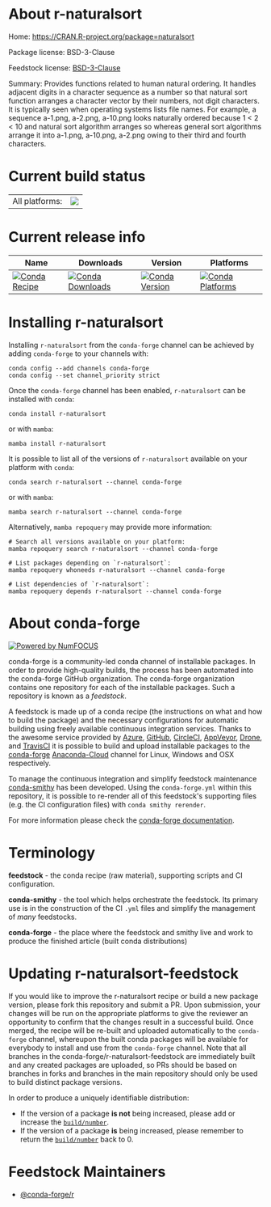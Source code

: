 About r-naturalsort
===================

Home: https://CRAN.R-project.org/package=naturalsort

Package license: BSD-3-Clause

Feedstock license: [BSD-3-Clause](https://github.com/conda-forge/r-naturalsort-feedstock/blob/main/LICENSE.txt)

Summary: Provides functions related to human natural ordering. It handles adjacent digits in a character sequence as a number so that natural sort function arranges a character vector by their numbers, not digit characters. It is typically seen when operating systems lists file names. For example, a sequence a-1.png, a-2.png, a-10.png looks naturally ordered because 1 < 2 < 10 and natural sort algorithm arranges so whereas general sort algorithms arrange it into a-1.png, a-10.png, a-2.png owing to their third and fourth characters.

Current build status
====================


<table><tr><td>All platforms:</td>
    <td>
      <a href="https://dev.azure.com/conda-forge/feedstock-builds/_build/latest?definitionId=1387&branchName=main">
        <img src="https://dev.azure.com/conda-forge/feedstock-builds/_apis/build/status/r-naturalsort-feedstock?branchName=main">
      </a>
    </td>
  </tr>
</table>

Current release info
====================

| Name | Downloads | Version | Platforms |
| --- | --- | --- | --- |
| [![Conda Recipe](https://img.shields.io/badge/recipe-r--naturalsort-green.svg)](https://anaconda.org/conda-forge/r-naturalsort) | [![Conda Downloads](https://img.shields.io/conda/dn/conda-forge/r-naturalsort.svg)](https://anaconda.org/conda-forge/r-naturalsort) | [![Conda Version](https://img.shields.io/conda/vn/conda-forge/r-naturalsort.svg)](https://anaconda.org/conda-forge/r-naturalsort) | [![Conda Platforms](https://img.shields.io/conda/pn/conda-forge/r-naturalsort.svg)](https://anaconda.org/conda-forge/r-naturalsort) |

Installing r-naturalsort
========================

Installing `r-naturalsort` from the `conda-forge` channel can be achieved by adding `conda-forge` to your channels with:

```
conda config --add channels conda-forge
conda config --set channel_priority strict
```

Once the `conda-forge` channel has been enabled, `r-naturalsort` can be installed with `conda`:

```
conda install r-naturalsort
```

or with `mamba`:

```
mamba install r-naturalsort
```

It is possible to list all of the versions of `r-naturalsort` available on your platform with `conda`:

```
conda search r-naturalsort --channel conda-forge
```

or with `mamba`:

```
mamba search r-naturalsort --channel conda-forge
```

Alternatively, `mamba repoquery` may provide more information:

```
# Search all versions available on your platform:
mamba repoquery search r-naturalsort --channel conda-forge

# List packages depending on `r-naturalsort`:
mamba repoquery whoneeds r-naturalsort --channel conda-forge

# List dependencies of `r-naturalsort`:
mamba repoquery depends r-naturalsort --channel conda-forge
```


About conda-forge
=================

[![Powered by
NumFOCUS](https://img.shields.io/badge/powered%20by-NumFOCUS-orange.svg?style=flat&colorA=E1523D&colorB=007D8A)](https://numfocus.org)

conda-forge is a community-led conda channel of installable packages.
In order to provide high-quality builds, the process has been automated into the
conda-forge GitHub organization. The conda-forge organization contains one repository
for each of the installable packages. Such a repository is known as a *feedstock*.

A feedstock is made up of a conda recipe (the instructions on what and how to build
the package) and the necessary configurations for automatic building using freely
available continuous integration services. Thanks to the awesome service provided by
[Azure](https://azure.microsoft.com/en-us/services/devops/), [GitHub](https://github.com/),
[CircleCI](https://circleci.com/), [AppVeyor](https://www.appveyor.com/),
[Drone](https://cloud.drone.io/welcome), and [TravisCI](https://travis-ci.com/)
it is possible to build and upload installable packages to the
[conda-forge](https://anaconda.org/conda-forge) [Anaconda-Cloud](https://anaconda.org/)
channel for Linux, Windows and OSX respectively.

To manage the continuous integration and simplify feedstock maintenance
[conda-smithy](https://github.com/conda-forge/conda-smithy) has been developed.
Using the ``conda-forge.yml`` within this repository, it is possible to re-render all of
this feedstock's supporting files (e.g. the CI configuration files) with ``conda smithy rerender``.

For more information please check the [conda-forge documentation](https://conda-forge.org/docs/).

Terminology
===========

**feedstock** - the conda recipe (raw material), supporting scripts and CI configuration.

**conda-smithy** - the tool which helps orchestrate the feedstock.
                   Its primary use is in the construction of the CI ``.yml`` files
                   and simplify the management of *many* feedstocks.

**conda-forge** - the place where the feedstock and smithy live and work to
                  produce the finished article (built conda distributions)


Updating r-naturalsort-feedstock
================================

If you would like to improve the r-naturalsort recipe or build a new
package version, please fork this repository and submit a PR. Upon submission,
your changes will be run on the appropriate platforms to give the reviewer an
opportunity to confirm that the changes result in a successful build. Once
merged, the recipe will be re-built and uploaded automatically to the
`conda-forge` channel, whereupon the built conda packages will be available for
everybody to install and use from the `conda-forge` channel.
Note that all branches in the conda-forge/r-naturalsort-feedstock are
immediately built and any created packages are uploaded, so PRs should be based
on branches in forks and branches in the main repository should only be used to
build distinct package versions.

In order to produce a uniquely identifiable distribution:
 * If the version of a package **is not** being increased, please add or increase
   the [``build/number``](https://docs.conda.io/projects/conda-build/en/latest/resources/define-metadata.html#build-number-and-string).
 * If the version of a package **is** being increased, please remember to return
   the [``build/number``](https://docs.conda.io/projects/conda-build/en/latest/resources/define-metadata.html#build-number-and-string)
   back to 0.

Feedstock Maintainers
=====================

* [@conda-forge/r](https://github.com/conda-forge/r/)

